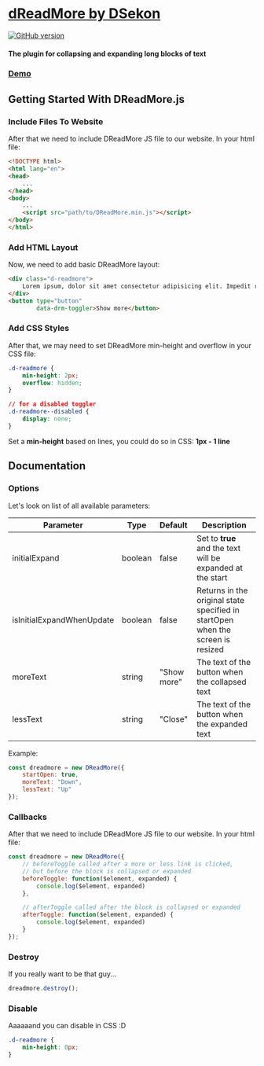 # [dReadMore by DSekon](https://dreadmore.dsekon.com "DReadMore by DSekon")
[![GitHub version](https://badge.fury.io/gh/DSekon%2FDReadMore.svg)](https://github.com/DSekon/DReadMore)
#### The plugin for collapsing and expanding long blocks of text
### [Demo](https://dreadmore.dsekon.com "Demo")
## Getting Started With DReadMore.js
### Include Files To Website

After that we need to include DReadMore JS file to our website. In your html file:
```html
<!DOCTYPE html>
<html lang="en">
<head>
    ...
</head>
<body>
    ...
    <script src="path/to/DReadMore.min.js"></script>
</body>
</html>
```
### Add HTML Layout
Now, we need to add basic DReadMore layout:
```html
<div class="d-readmore">
    Lorem ipsum, dolor sit amet consectetur adipisicing elit. Impedit recusandae quas eaque laudantium quo, dolorem vitae quia cupiditate sit, exercitationem suscipit molestiae iste dolores eos facere mollitia voluptatibus nihil. Dicta ex blanditiis officiis beatae similique neque nostrum consequatur maiores quas!
</div>
<button type="button"
        data-drm-toggler>Show more</button>
```

### Add CSS Styles
After that, we may need to set DReadMore min-height and overflow in your CSS file:
```css
.d-readmore {
    min-height: 2px;
    overflow: hidden;
}

// for a disabled toggler
.d-readmore--disabled {
    display: none;
}
```
Set a **min-height** based on lines, you could do so in CSS: **1px - 1 line**
## Documentation
### Options
Let's look on list of all available parameters:

| Parameter | Type | Default | Description |
| ------------- | ------------- | :------------- | ------------- |
| initialExpand | boolean | false | Set to <b>true</b> and the text will be expanded at the start |
| isInitialExpandWhenUpdate | boolean | false | Returns in the original state specified in startOpen when the screen is resized |
| moreText | string | "Show more" | The text of the button when the collapsed text |
| lessText | string | "Close" | The text of the button when the expanded text |

Example:

```javascript
const dreadmore = new DReadMore({
    startOpen: true,
    moreText: "Down",
    lessText: "Up"
});
```

### Callbacks
After that we need to include DReadMore JS file to our website. In your html file:

```javascript
const dreadmore = new DReadMore({
    // beforeToggle called after a more or less link is clicked, 
    // but before the block is collapsed or expanded
    beforeToggle: function($element, expanded) {
        console.log($element, expanded)
    },

    // afterToggle called after the block is collapsed or expanded
    afterToggle: function($element, expanded) {
        console.log($element, expanded)
    }
});
```

### Destroy
If you really want to be that guy...
```javascript
dreadmore.destroy();
```

### Disable
Aaaaaand you can disable in CSS :D
```css
.d-readmore {
    min-height: 0px;
}
```
